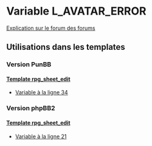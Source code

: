 # Variable L_AVATAR_ERROR
[Explication sur le forum des forums](http://forum.forumactif.com/t294113-listing-des-variables#L_AVATAR_ERROR)
## Utilisations dans les templates
### Version PunBB
#### [Template rpg_sheet_edit](punbb/rpg_sheet_edit.md)
* [Variable à la ligne 34](../punbb/rpg_sheet_edit.tpl#L34)
### Version phpBB2
#### [Template rpg_sheet_edit](subsilver/rpg_sheet_edit.md)
* [Variable à la ligne 21](../subsilver/rpg_sheet_edit.tpl#L21)